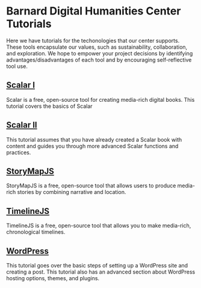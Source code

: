 # Barnard Digital Humanities Center Tutorials

Here we have tutorials for the techonologies that our center supports. These tools encapsulate our values, such as sustainability, collaboration, and exploration. We hope to empower your project decisions by identifying advantages/disadvantages of each tool and by encouraging self-reflective tool use.

## [Scalar I](https://github.com/dhc-barnard/tutorials/blob/master/Scalar%20I.md)

Scalar is a free, open-source tool for creating media-rich digital books. This tutorial covers the basics of Scalar

## [Scalar II](https://github.com/dhc-barnard/tutorials/blob/master/Scalar%20II.md)

This tutorial assumes that you have already created a Scalar book with content and guides you through more advanced Scalar functions and practices.

## [StoryMapJS](https://github.com/dhc-barnard/tutorials/blob/master/StoryMapJS.md)

StoryMapJS is a free, open-source tool that allows users to produce media-rich stories by combining narrative and location.

## [TimelineJS](https://github.com/dhc-barnard/tutorials/blob/master/TimelineJS.md)

TimelineJS is a free, open-source tool that allows you to make media-rich, chronological timelines. 

## [WordPress](https://github.com/dhc-barnard/tutorials/blob/master/WordPress.md)

This tutorial goes over the basic steps of setting up a WordPress site and creating a post. This tutorial also has an advanced section about WordPress hosting options, themes, and plugins.
